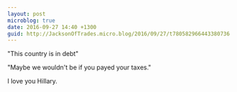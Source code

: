 ```yaml
---
layout: post
microblog: true
date: 2016-09-27 14:40 +1300
guid: http://JacksonOfTrades.micro.blog/2016/09/27/t780582966443380736.html
---
```

"This country is in debt"

"Maybe we wouldn't be if you payed your taxes."

I love you Hillary.

